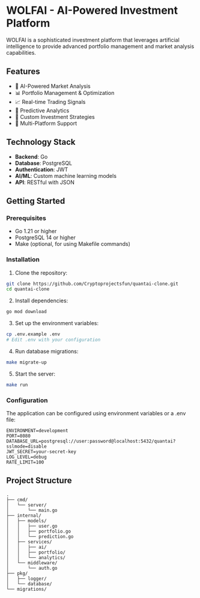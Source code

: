 # WOLFAI - AI-Powered Investment Platform

WOLFAI is a sophisticated investment platform that leverages artificial intelligence to provide advanced portfolio management and market analysis capabilities.

## Features

- 🤖 AI-Powered Market Analysis
- 📊 Portfolio Management & Optimization
- 📈 Real-time Trading Signals
- 🔮 Predictive Analytics
- 🎯 Custom Investment Strategies
- 📱 Multi-Platform Support

## Technology Stack

- **Backend**: Go
- **Database**: PostgreSQL
- **Authentication**: JWT
- **AI/ML**: Custom machine learning models
- **API**: RESTful with JSON

## Getting Started

### Prerequisites

- Go 1.21 or higher
- PostgreSQL 14 or higher
- Make (optional, for using Makefile commands)

### Installation

1. Clone the repository:
```bash
git clone https://github.com/Cryptoprojectsfun/quantai-clone.git
cd quantai-clone
```

2. Install dependencies:
```bash
go mod download
```

3. Set up the environment variables:
```bash
cp .env.example .env
# Edit .env with your configuration
```

4. Run database migrations:
```bash
make migrate-up
```

5. Start the server:
```bash
make run
```

### Configuration

The application can be configured using environment variables or a .env file:

```env
ENVIRONMENT=development
PORT=8080
DATABASE_URL=postgresql://user:password@localhost:5432/quantai?sslmode=disable
JWT_SECRET=your-secret-key
LOG_LEVEL=debug
RATE_LIMIT=100
```

## Project Structure

```
.
├── cmd/
│   └── server/
│       └── main.go
├── internal/
│   ├── models/
│   │   ├── user.go
│   │   ├── portfolio.go
│   │   └── prediction.go
│   ├── services/
│   │   ├── ai/
│   │   ├── portfolio/
│   │   └── analytics/
│   └── middleware/
│       └── auth.go
├── pkg/
│   ├── logger/
│   └── database/
└── migrations/
```
